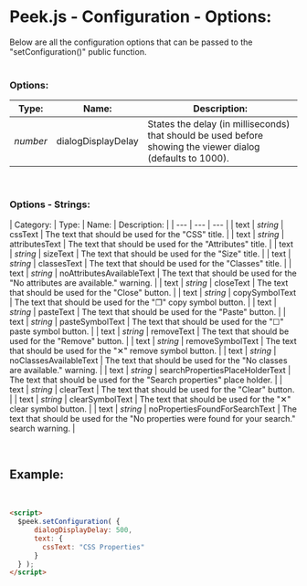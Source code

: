 # Peek.js - Configuration - Options:

Below are all the configuration options that can be passed to the "setConfiguration()" public function.
<br>
<br>


### Options:

| Type: | Name: | Description: |
| --- | --- | --- |
| *number* | dialogDisplayDelay | States the delay (in milliseconds) that should be used before showing the viewer dialog (defaults to 1000). |

<br/>


### Options - Strings:

| Category: | Type: | Name: | Description: |
| --- | --- | --- |
| text | *string* | cssText | The text that should be used for the "CSS" title. |
| text | *string* | attributesText | The text that should be used for the "Attributes" title. |
| text | *string* | sizeText | The text that should be used for the "Size" title. |
| text | *string* | classesText | The text that should be used for the "Classes" title. |
| text | *string* | noAttributesAvailableText | The text that should be used for the "No attributes are available." warning. |
| text | *string* | closeText | The text that should be used for the "Close" button. |
| text | *string* | copySymbolText | The text that should be used for the "❐" copy symbol button. |
| text | *string* | pasteText | The text that should be used for the "Paste" button. |
| text | *string* | pasteSymbolText | The text that should be used for the "☐" paste symbol button. |
| text | *string* | removeText | The text that should be used for the "Remove" button. |
| text | *string* | removeSymbolText | The text that should be used for the "✕" remove symbol button. |
| text | *string* | noClassesAvailableText | The text that should be used for the "No classes are available." warning. |
| text | *string* | searchPropertiesPlaceHolderText | The text that should be used for the "Search properties" place holder. |
| text | *string* | clearText | The text that should be used for the "Clear" button. |
| text | *string* | clearSymbolText | The text that should be used for the "✕" clear symbol button. |
| text | *string* | noPropertiesFoundForSearchText | The text that should be used for the "No properties were found for your search." search warning. |

<br/>


## Example:
<br/>

```markdown
<script> 
  $peek.setConfiguration( {
      dialogDisplayDelay: 500,
      text: {
        cssText: "CSS Properties"
      }
  } );
</script>
```